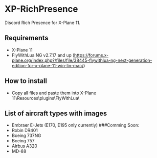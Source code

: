 # XP-RichPresence
Discord Rich Presence for X-Plane 11.
## Requirements
- X-Plane 11
- FlyWithLua NG v2.7.17 and up (https://forums.x-plane.org/index.php?/files/file/38445-flywithlua-ng-next-generation-edition-for-x-plane-11-win-lin-mac/)
## How to install
- Copy all files and paste them into X-Plane 11\Resources\plugins\FlyWithLua\
## List of aircraft types with images
- Embraer E-Jets (E170, E195 only currently)
###Comming Soon:
- Robin DR401
- Boeing 737NG
- Boeing 757
- Airbus A320
- MD-88